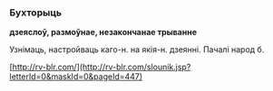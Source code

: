 ### Бухторыць
**дзеяслоў, размоўнае, незакончанае трыванне**

Узнімаць, настройваць каго-н. на якія-н. дзеянні. Пачалі народ б.

<a rel="author">[http://rv-blr.com/](http://rv-blr.com/slounik.jsp?letterId=0&maskId=0&pageId=447)</a>
